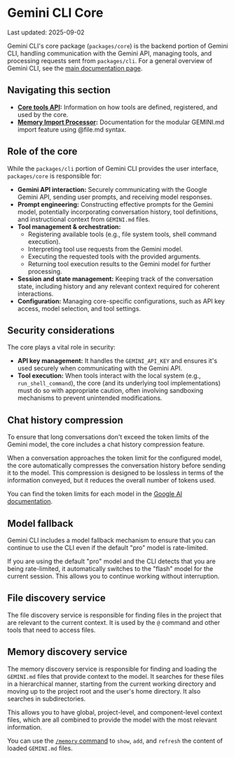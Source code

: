 # Gemini CLI Core
Last updated: 2025-09-02

Gemini CLI's core package (`packages/core`) is the backend portion of Gemini CLI, handling communication with the Gemini API, managing tools, and processing requests sent from `packages/cli`. For a general overview of Gemini CLI, see the [main documentation page](../index.md).

## Navigating this section

- **[Core tools API](./tools-api.md):** Information on how tools are defined, registered, and used by the core.
- **[Memory Import Processor](./memport.md):** Documentation for the modular GEMINI.md import feature using @file.md syntax.

## Role of the core

While the `packages/cli` portion of Gemini CLI provides the user interface, `packages/core` is responsible for:

- **Gemini API interaction:** Securely communicating with the Google Gemini API, sending user prompts, and receiving model responses.
- **Prompt engineering:** Constructing effective prompts for the Gemini model, potentially incorporating conversation history, tool definitions, and instructional context from `GEMINI.md` files.
- **Tool management & orchestration:**
  - Registering available tools (e.g., file system tools, shell command execution).
  - Interpreting tool use requests from the Gemini model.
  - Executing the requested tools with the provided arguments.
  - Returning tool execution results to the Gemini model for further processing.
- **Session and state management:** Keeping track of the conversation state, including history and any relevant context required for coherent interactions.
- **Configuration:** Managing core-specific configurations, such as API key access, model selection, and tool settings.

## Security considerations

The core plays a vital role in security:

- **API key management:** It handles the `GEMINI_API_KEY` and ensures it's used securely when communicating with the Gemini API.
- **Tool execution:** When tools interact with the local system (e.g., `run_shell_command`), the core (and its underlying tool implementations) must do so with appropriate caution, often involving sandboxing mechanisms to prevent unintended modifications.

## Chat history compression

To ensure that long conversations don't exceed the token limits of the Gemini model, the core includes a chat history compression feature.

When a conversation approaches the token limit for the configured model, the core automatically compresses the conversation history before sending it to the model. This compression is designed to be lossless in terms of the information conveyed, but it reduces the overall number of tokens used.

You can find the token limits for each model in the [Google AI documentation](https://ai.google.dev/gemini-api/docs/models).

## Model fallback

Gemini CLI includes a model fallback mechanism to ensure that you can continue to use the CLI even if the default "pro" model is rate-limited.

If you are using the default "pro" model and the CLI detects that you are being rate-limited, it automatically switches to the "flash" model for the current session. This allows you to continue working without interruption.

## File discovery service

The file discovery service is responsible for finding files in the project that are relevant to the current context. It is used by the `@` command and other tools that need to access files.

## Memory discovery service

The memory discovery service is responsible for finding and loading the `GEMINI.md` files that provide context to the model. It searches for these files in a hierarchical manner, starting from the current working directory and moving up to the project root and the user's home directory. It also searches in subdirectories.

This allows you to have global, project-level, and component-level context files, which are all combined to provide the model with the most relevant information.

You can use the [`/memory` command](../cli/commands.md) to `show`, `add`, and `refresh` the content of loaded `GEMINI.md` files.
